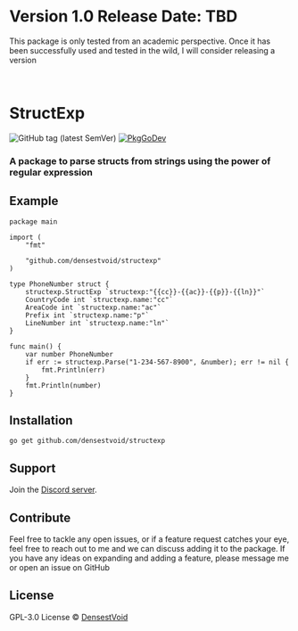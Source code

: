 # Version 1.0 Release Date: TBD
This package is only tested from an academic perspective. Once it has been successfully used and tested in the wild, I will consider releasing a version

<br>

# StructExp
![GitHub tag (latest SemVer)](https://img.shields.io/github/v/tag/densestvoid/structexp?label=version&logo=version&sort=semver)
[![PkgGoDev](https://pkg.go.dev/badge/github.com/densestvoid/structexp)](https://pkg.go.dev/github.com/densestvoid/structexp)

### A package to parse structs from strings using the power of regular expression

## Example
```golang
package main

import (
	"fmt"

	"github.com/densestvoid/structexp"
)

type PhoneNumber struct {
    structexp.StructExp `structexp:"{{cc}}-{{ac}}-{{p}}-{{ln}}"`
    CountryCode int `structexp.name:"cc"`
    AreaCode int `structexp.name:"ac"`
    Prefix int `structexp.name:"p"`
    LineNumber int `structexp.name:"ln"`
}

func main() {
    var number PhoneNumber
    if err := structexp.Parse("1-234-567-8900", &number); err != nil {
        fmt.Println(err)
    }
    fmt.Println(number)
}
```

## Installation
`go get github.com/densestvoid/structexp`

## Support
Join the [Discord server](https://discord.gg/raAdxWuKTU).

## Contribute
Feel free to tackle any open issues, or if a feature request catches your eye, feel free to reach out to me and we can discuss adding it to the package. If you have any ideas on expanding and adding a feature, please message me or open an issue on GitHub
## License

GPL-3.0 License © [DensestVoid](https://github.com/densestvoid)